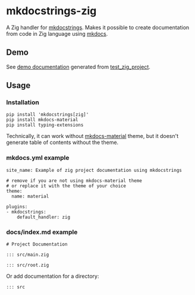 # mkdocstrings-zig

A Zig handler for [mkdocstrings](https://mkdocstrings.github.io). Makes it possible to create documentation from code in Zig language using [mkdocs](https://github.com/mkdocs/mkdocs).

## Demo

See [demo documentation](https://insolor.github.io/mkdocstrings-zig/demo) generated from [test_zig_project](https://github.com/insolor/mkdocstrings-zig/tree/main/test_zig_project).

## Usage

### Installation

```
pip install 'mkdocstrings[zig]'
pip install mkdocs-material
pip install typing-extensions

```

Technically, it can work without [mkdocs-material](https://github.com/squidfunk/mkdocs-material) theme, but it doesn't generate table of contents without the theme.

### mkdocs.yml example

```
site_name: Example of zig project documentation using mkdocstrings

# remove if you are not using mkdocs-material theme
# or replace it with the theme of your choice
theme:
  name: material

plugins:
- mkdocstrings:
    default_handler: zig

```

### docs/index.md example

```
# Project Documentation

::: src/main.zig

::: src/root.zig

```

Or add documentation for a directory:

```
::: src

```
